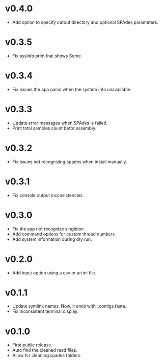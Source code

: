 # v0.4.0
- Add option to specify output directory and optional SPAdes parameters.

# v0.3.5
- Fix sysinfo print that shows Some.

# v0.3.4
- Fix issues the app panic when the system info unavailable.

# v0.3.3
- Update error messages when SPAdes is failed. 
- Print total samples count befor assembly.

# v0.3.2
- Fix issues not recognizing spades when install manually.

# v0.3.1
- Fix console output inconsistencies.

# v0.3.0
- Fix the app not recognize singleton.
- Add command options for custom thread numbers.
- Add system information during dry run.

# v0.2.0
- Add input option using a csv or an ini file.

# v0.1.1
- Update symlink names. Now, it ends with _contigs.fasta.
- Fix inconsistent terminal display.

# v0.1.0
- First public release.
- Auto find the cleaned read files.
- Allow for cleaning spades folders.